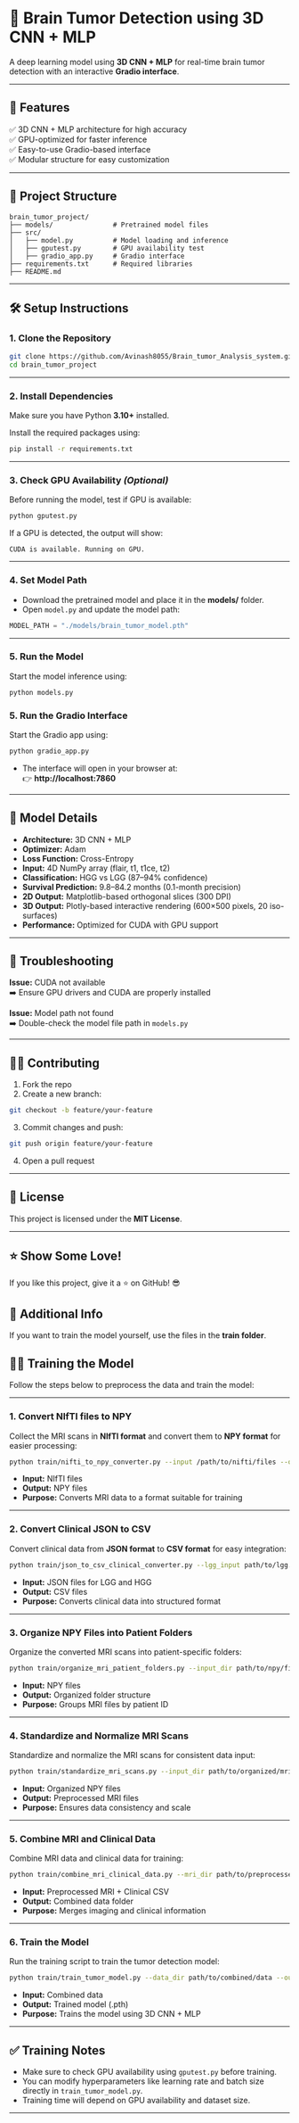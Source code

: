 
# 🧠 Brain Tumor Detection using 3D CNN + MLP  
A deep learning model using **3D CNN + MLP** for real-time brain tumor detection with an interactive **Gradio interface**.  

---

## 🚀 **Features**  
✅ 3D CNN + MLP architecture for high accuracy  
✅ GPU-optimized for faster inference  
✅ Easy-to-use Gradio-based interface  
✅ Modular structure for easy customization  

---

## 📂 **Project Structure**  
```
brain_tumor_project/
├── models/               # Pretrained model files
├── src/
│   ├── model.py          # Model loading and inference
│   ├── gputest.py        # GPU availability test
│   ├── gradio_app.py     # Gradio interface
├── requirements.txt      # Required libraries
├── README.md
```

---

## 🛠️ **Setup Instructions**  
### 1. **Clone the Repository**  
```bash
git clone https://github.com/Avinash8055/Brain_tumor_Analysis_system.git
cd brain_tumor_project
```

---

### 2. **Install Dependencies**  
Make sure you have Python **3.10+** installed. 

Install the required packages using:  
```bash
pip install -r requirements.txt
```

---

### 3. **Check GPU Availability** *(Optional)*  
Before running the model, test if GPU is available:  
```bash
python gputest.py
```
If a GPU is detected, the output will show:  
```
CUDA is available. Running on GPU.
```

---

### 4. **Set Model Path**  
- Download the pretrained model and place it in the **models/** folder.  
- Open `model.py` and update the model path:  
```python
MODEL_PATH = "./models/brain_tumor_model.pth"
```

---
### 5. **Run the Model**
Start the model inference using:

```sh
python models.py
```

### 5. **Run the Gradio Interface**  
Start the Gradio app using:  
```bash
python gradio_app.py
```
- The interface will open in your browser at:  
👉 **http://localhost:7860**  

---


## 🧪 **Model Details**  
- **Architecture:** 3D CNN + MLP
- **Optimizer:** Adam  
- **Loss Function:** Cross-Entropy 
- **Input:** 4D NumPy array (flair, t1, t1ce, t2)
- **Classification:**  HGG vs LGG (87–94% confidence)  
- **Survival Prediction:**  9.8–84.2 months (0.1-month precision)
- **2D Output:** Matplotlib-based orthogonal slices (300 DPI)
- **3D Output:**  Plotly-based interactive rendering (600×500 pixels, 20 iso-surfaces)
- **Performance:** Optimized for CUDA with GPU support
  
---

## 🚨 **Troubleshooting**  
**Issue:** CUDA not available  
➡️ Ensure GPU drivers and CUDA are properly installed  

**Issue:** Model path not found  
➡️ Double-check the model file path in `models.py`  

---

## 👨‍💻 **Contributing**  
1. Fork the repo  
2. Create a new branch:  
```bash
git checkout -b feature/your-feature
```
3. Commit changes and push:  
```bash
git push origin feature/your-feature
```
4. Open a pull request  

---

## 📜 **License**  
This project is licensed under the **MIT License**.  

---

## ⭐ **Show Some Love!**  
If you like this project, give it a ⭐ on GitHub! 😎 




## 🌟 **Additional Info**  
If you want to train the model yourself, use the files in the **train folder**.  
 

## 🏋️‍♂️ **Training the Model**  
Follow the steps below to preprocess the data and train the model:  

---

### 1. **Convert NIfTI files to NPY**  
Collect the MRI scans in **NIfTI format** and convert them to **NPY format** for easier processing:  
```bash
python train/nifti_to_npy_converter.py --input /path/to/nifti/files --output /path/to/npy/output
```
- **Input:** NIfTI files  
- **Output:** NPY files  
- **Purpose:** Converts MRI data to a format suitable for training  

---

### 2. **Convert Clinical JSON to CSV**  
Convert clinical data from **JSON format** to **CSV format** for easy integration:  
```bash
python train/json_to_csv_clinical_converter.py --lgg_input path/to/lgg.json --hgg_input path/to/hgg.json --output_dir path/to/csv/output
```
- **Input:** JSON files for LGG and HGG  
- **Output:** CSV files  
- **Purpose:** Converts clinical data into structured format  

---

### 3. **Organize NPY Files into Patient Folders**  
Organize the converted MRI scans into patient-specific folders:  
```bash
python train/organize_mri_patient_folders.py --input_dir path/to/npy/files --output_dir path/to/organized/output
```
- **Input:** NPY files  
- **Output:** Organized folder structure  
- **Purpose:** Groups MRI files by patient ID  

---

### 4. **Standardize and Normalize MRI Scans**  
Standardize and normalize the MRI scans for consistent data input:  
```bash
python train/standardize_mri_scans.py --input_dir path/to/organized/mri --output_dir path/to/preprocessed/output
```
- **Input:** Organized NPY files  
- **Output:** Preprocessed MRI files  
- **Purpose:** Ensures data consistency and scale  

---

### 5. **Combine MRI and Clinical Data**  
Combine MRI data and clinical data for training:  
```bash
python train/combine_mri_clinical_data.py --mri_dir path/to/preprocessed/mri --clinical_dir path/to/clinical/csv --output_dir path/to/combined/output
```
- **Input:** Preprocessed MRI + Clinical CSV  
- **Output:** Combined data folder  
- **Purpose:** Merges imaging and clinical information  

---

### 6. **Train the Model**  
Run the training script to train the tumor detection model:  
```bash
python train/train_tumor_model.py --data_dir path/to/combined/data --output_dir path/to/model/output
```
- **Input:** Combined data  
- **Output:** Trained model (.pth)  
- **Purpose:** Trains the model using 3D CNN + MLP  

---

## ✅ **Training Notes**  
- Make sure to check GPU availability using `gputest.py` before training.  
- You can modify hyperparameters like learning rate and batch size directly in `train_tumor_model.py`.  
- Training time will depend on GPU availability and dataset size.  

---
